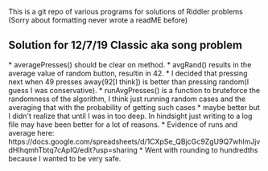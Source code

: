 This is a git repo of various programs for solutions of Riddler problems
(Sorry about formatting never wrote a readME before)

<h2>Solution for 12/7/19 Classic aka song problem</h2>
    * averagePresses() should be clear on method.
    * avgRand() results in the average value of random button, resultin in 42.
    * I decided that pressing next when 49 presses away(92[I think]) is better than pressing random(I guess I was conservative).
    * runAvgPresses() is a function to bruteforce the randomness of the algorithm, I think just running random cases and the averaging that with the probability of getting such cases
    * maybe better but I didn't realize that until I was in too deep. In hindsight just writing to a log file may have been better for a lot of reasons.
    * Evidence of runs and average here: https://docs.google.com/spreadsheets/d/1CXpSe_QBjcGc9ZgU9Q7whlmJjvdHIhqmhTbtq7cApIQ/edit?usp=sharing
    * Went with rounding to hundredths because I wanted to be very safe.